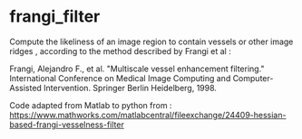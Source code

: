 # frangi_filter
Compute the likeliness of an image region to contain vessels or other image ridges , according to the method described by Frangi et al :

Frangi, Alejandro F., et al. "Multiscale vessel enhancement filtering." International Conference on Medical Image Computing and Computer-Assisted Intervention. Springer Berlin Heidelberg, 1998.

Code adapted from Matlab to python from : https://www.mathworks.com/matlabcentral/fileexchange/24409-hessian-based-frangi-vesselness-filter
